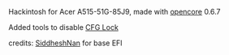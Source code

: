 Hackintosh for Acer A515-51G-85J9, made with [opencore](https://dortania.github.io) 0.6.7

Added tools to disable [CFG Lock](https://dortania.github.io/OpenCore-Post-Install/misc/msr-lock.html)

credits: [SiddheshNan](https://github.com/SiddheshNan) for base EFI
